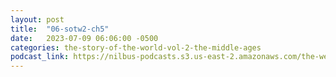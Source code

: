 ```yaml
---
layout: post
title:  "06-sotw2-ch5"
date:   2023-07-09 06:06:00 -0500
categories: the-story-of-the-world-vol-2-the-middle-ages
podcast_link: https://nilbus-podcasts.s3.us-east-2.amazonaws.com/the-well-trained-mind/The%20Story%20of%20the%20World%20Vol.%202%20The%20Middle%20Ages/06-sotw2-ch5.mp3
---
```

